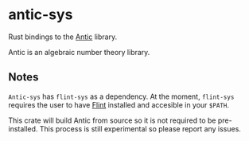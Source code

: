 # antic-sys

Rust bindings to the [Antic](https://github.com/wbhart/antic) library.

Antic is an algebraic number theory library.

## Notes

`Antic-sys` has `flint-sys` as a dependency. At the moment, `flint-sys` requires the user to have [Flint](https://flintlib.org/doc/index.html) installed and accesible in your `$PATH`.

This crate will build Antic from source so it is not required to be pre-installed. This process is still experimental so please report any issues.

